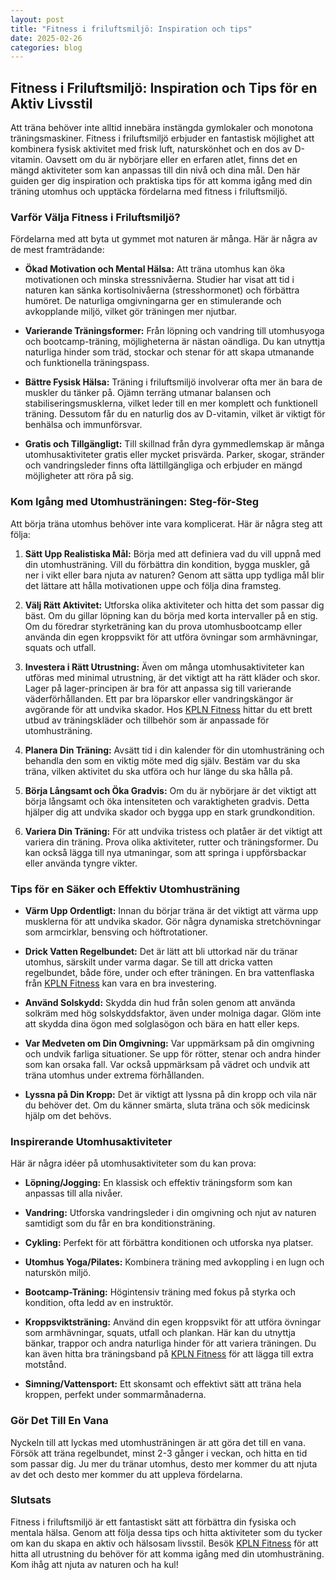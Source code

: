 ```yaml
---
layout: post
title: "Fitness i friluftsmiljö: Inspiration och tips"
date: 2025-02-26
categories: blog
---
```


## Fitness i Friluftsmiljö: Inspiration och Tips för en Aktiv Livsstil

Att träna behöver inte alltid innebära instängda gymlokaler och monotona träningsmaskiner. Fitness i friluftsmiljö erbjuder en fantastisk möjlighet att kombinera fysisk aktivitet med frisk luft, naturskönhet och en dos av D-vitamin. Oavsett om du är nybörjare eller en erfaren atlet, finns det en mängd aktiviteter som kan anpassas till din nivå och dina mål. Den här guiden ger dig inspiration och praktiska tips för att komma igång med din träning utomhus och upptäcka fördelarna med fitness i friluftsmiljö.

### Varför Välja Fitness i Friluftsmiljö?

Fördelarna med att byta ut gymmet mot naturen är många. Här är några av de mest framträdande:

*   **Ökad Motivation och Mental Hälsa:** Att träna utomhus kan öka motivationen och minska stressnivåerna. Studier har visat att tid i naturen kan sänka kortisolnivåerna (stresshormonet) och förbättra humöret. De naturliga omgivningarna ger en stimulerande och avkopplande miljö, vilket gör träningen mer njutbar.

*   **Varierande Träningsformer:** Från löpning och vandring till utomhusyoga och bootcamp-träning, möjligheterna är nästan oändliga. Du kan utnyttja naturliga hinder som träd, stockar och stenar för att skapa utmanande och funktionella träningspass.

*   **Bättre Fysisk Hälsa:** Träning i friluftsmiljö involverar ofta mer än bara de muskler du tänker på. Ojämn terräng utmanar balansen och stabiliseringsmusklerna, vilket leder till en mer komplett och funktionell träning. Dessutom får du en naturlig dos av D-vitamin, vilket är viktigt för benhälsa och immunförsvar.

*   **Gratis och Tillgängligt:** Till skillnad från dyra gymmedlemskap är många utomhusaktiviteter gratis eller mycket prisvärda. Parker, skogar, stränder och vandringsleder finns ofta lättillgängliga och erbjuder en mängd möjligheter att röra på sig.

### Kom Igång med Utomhusträningen: Steg-för-Steg

Att börja träna utomhus behöver inte vara komplicerat. Här är några steg att följa:

1.  **Sätt Upp Realistiska Mål:** Börja med att definiera vad du vill uppnå med din utomhusträning. Vill du förbättra din kondition, bygga muskler, gå ner i vikt eller bara njuta av naturen? Genom att sätta upp tydliga mål blir det lättare att hålla motivationen uppe och följa dina framsteg.

2.  **Välj Rätt Aktivitet:** Utforska olika aktiviteter och hitta det som passar dig bäst. Om du gillar löpning kan du börja med korta intervaller på en stig. Om du föredrar styrketräning kan du prova utomhusbootcamp eller använda din egen kroppsvikt för att utföra övningar som armhävningar, squats och utfall.

3.  **Investera i Rätt Utrustning:** Även om många utomhusaktiviteter kan utföras med minimal utrustning, är det viktigt att ha rätt kläder och skor. Lager på lager-principen är bra för att anpassa sig till varierande väderförhållanden. Ett par bra löparskor eller vandringskängor är avgörande för att undvika skador. Hos [KPLN Fitness](https://www.kpln.se/category/fitness) hittar du ett brett utbud av träningskläder och tillbehör som är anpassade för utomhusträning.

4.  **Planera Din Träning:** Avsätt tid i din kalender för din utomhusträning och behandla den som en viktig möte med dig själv. Bestäm var du ska träna, vilken aktivitet du ska utföra och hur länge du ska hålla på.

5.  **Börja Långsamt och Öka Gradvis:** Om du är nybörjare är det viktigt att börja långsamt och öka intensiteten och varaktigheten gradvis. Detta hjälper dig att undvika skador och bygga upp en stark grundkondition.

6.  **Variera Din Träning:** För att undvika tristess och platåer är det viktigt att variera din träning. Prova olika aktiviteter, rutter och träningsformer. Du kan också lägga till nya utmaningar, som att springa i uppförsbackar eller använda tyngre vikter.

### Tips för en Säker och Effektiv Utomhusträning

*   **Värm Upp Ordentligt:** Innan du börjar träna är det viktigt att värma upp musklerna för att undvika skador. Gör några dynamiska stretchövningar som armcirklar, bensving och höftrotationer.

*   **Drick Vatten Regelbundet:** Det är lätt att bli uttorkad när du tränar utomhus, särskilt under varma dagar. Se till att dricka vatten regelbundet, både före, under och efter träningen. En bra vattenflaska från [KPLN Fitness](https://www.kpln.se/category/fitness) kan vara en bra investering.

*   **Använd Solskydd:** Skydda din hud från solen genom att använda solkräm med hög solskyddsfaktor, även under molniga dagar. Glöm inte att skydda dina ögon med solglasögon och bära en hatt eller keps.

*   **Var Medveten om Din Omgivning:** Var uppmärksam på din omgivning och undvik farliga situationer. Se upp för rötter, stenar och andra hinder som kan orsaka fall. Var också uppmärksam på vädret och undvik att träna utomhus under extrema förhållanden.

*   **Lyssna på Din Kropp:** Det är viktigt att lyssna på din kropp och vila när du behöver det. Om du känner smärta, sluta träna och sök medicinsk hjälp om det behövs.

### Inspirerande Utomhusaktiviteter

Här är några idéer på utomhusaktiviteter som du kan prova:

*   **Löpning/Jogging:** En klassisk och effektiv träningsform som kan anpassas till alla nivåer.

*   **Vandring:** Utforska vandringsleder i din omgivning och njut av naturen samtidigt som du får en bra konditionsträning.

*   **Cykling:** Perfekt för att förbättra konditionen och utforska nya platser.

*   **Utomhus Yoga/Pilates:** Kombinera träning med avkoppling i en lugn och naturskön miljö.

*   **Bootcamp-Träning:** Högintensiv träning med fokus på styrka och kondition, ofta ledd av en instruktör.

*   **Kroppsviktsträning:** Använd din egen kroppsvikt för att utföra övningar som armhävningar, squats, utfall och plankan. Här kan du utnyttja bänkar, trappor och andra naturliga hinder för att variera träningen. Du kan även hitta bra träningsband på [KPLN Fitness](https://www.kpln.se/category/fitness) för att lägga till extra motstånd.

*   **Simning/Vattensport:** Ett skonsamt och effektivt sätt att träna hela kroppen, perfekt under sommarmånaderna.

### Gör Det Till En Vana

Nyckeln till att lyckas med utomhusträningen är att göra det till en vana. Försök att träna regelbundet, minst 2-3 gånger i veckan, och hitta en tid som passar dig. Ju mer du tränar utomhus, desto mer kommer du att njuta av det och desto mer kommer du att uppleva fördelarna.

### Slutsats

Fitness i friluftsmiljö är ett fantastiskt sätt att förbättra din fysiska och mentala hälsa. Genom att följa dessa tips och hitta aktiviteter som du tycker om kan du skapa en aktiv och hälsosam livsstil. Besök [KPLN Fitness](https://www.kpln.se/category/fitness) för att hitta all utrustning du behöver för att komma igång med din utomhusträning. Kom ihåg att njuta av naturen och ha kul!
